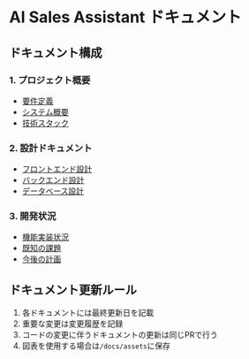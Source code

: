 # AI Sales Assistant ドキュメント

## ドキュメント構成

### 1. プロジェクト概要
- [要件定義](./requirements-definition.md)
- [システム概要](./detail_design/detail_design.md)
- [技術スタック](./architecture/tech-stack.md)

### 2. 設計ドキュメント
- [フロントエンド設計](detail_design/frontend_pages.md)
- [バックエンド設計](detail_design/backend_func.md)
- [データベース設計](detail_design/er_design.md)

### 3. 開発状況
- [機能実装状況](./status/feature-status.md)
- [既知の課題](./status/known-issues.md)
- [今後の計画](./status/roadmap.md)

## ドキュメント更新ルール
1. 各ドキュメントには最終更新日を記載
2. 重要な変更は変更履歴を記録
3. コードの変更に伴うドキュメントの更新は同じPRで行う
4. 図表を使用する場合は`/docs/assets`に保存 